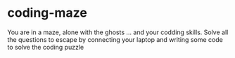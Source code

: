 # coding-maze
You are in a maze, alone with the ghosts ... and your codding skills. Solve all the questions to escape by connecting your laptop and writing some code to solve the coding puzzle
